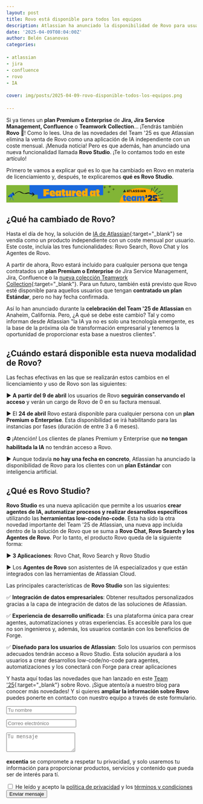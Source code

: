 ```yaml
---
layout: post
title: Rovo está disponible para todos los equipos
description: Atlassian ha anunciado la disponibilidad de Rovo para usuarios con un plan Premium o Enterprise y una nueva funcionalidad con Rovo Studio.
date: '2025-04-09T08:04:00Z'
author: Belén Casanovas
categories:

- atlassian
- jira
- confluence
- rovo 
- IA

cover: img/posts/2025-04-09-rovo-disponible-todos-los-equipos.png

---
```


Si ya tienes un **plan Premium o Enterprise** de **Jira, Jira Service Management, Confluence** o **Teamwork Collection**... ¡Tendrás también **Rovo** 🎉! Como lo lees. Una de las novedades del Team '25 es que Atlassian elimina la venta de Rovo como una aplicación de IA independiente con un coste mensual. ¡Menuda noticia! Pero es que además, han anunciado una nueva funcionalidad llamada **Rovo Studio**. ¡Te lo contamos todo en este artículo!

Primero te vamos a explicar qué es lo que ha cambiado en Rovo en materia de licenciamiento y, después, te explicaremos **qué es Rovo Studio**. 

<img width="90%" src="/img/eventos/featured-team-25.png" alt="Lanzamientos del Team '25 de Atlassian">
<br>

<h2>¿Qué ha cambiado de Rovo?</h2>

Hasta el día de hoy, la solución de [IA de Atlassian](/que-es-atlassian-rovo){:target="_blank"} se vendía como un producto independiente con un coste mensual por usuario. Este coste, incluía las tres funcionalidades: Rovo Search, Rovo Chat y los Agentes de Rovo. 

A partir de ahora, Rovo estará incluido para cualquier persona que tenga contratados un **plan Premium o Enterprise** de Jira Service Management, Jira, Confluence o la [nueva colección Teamwork Collection](/que-es-teamwork-collection-atlassian){:target="_blank"}. Para un futuro, también está previsto que Rovo esté disponible para aquellos usuarios que tengan **contratado un plan Estándar**, pero no hay fecha confirmada. 

Así lo han anunciado durante la **celebración del Team '25 de Atlassian** en Anaheim, California. Pero, ¿A qué se debe este cambio? Tal y como informan desde Atlassian "la IA ya no es solo una tecnología emergente, es la base de la próxima ola de transformación empresarial y tenemos la oportunidad de proporcionar esta base a nuestros clientes". 

<h2>¿Cuándo estará disponible esta nueva modalidad de Rovo?</h2>

Las fechas efectivas en las que se realizarán estos cambios en el licenciamiento y uso de Rovo son las siguientes: 

▶️ **A partir del 9 de abril** los usuarios de Rovo **seguirán conservando el acceso** y verán un cargo de Rovo de 0 en su factura mensual. <br>

▶️ El **24 de abril** Rovo estará disponible para cualquier persona con un **plan Premium o Enterprise**. Esta disponibilidad se irá habilitando para las instancias por fases (duración de entre 3 a 6 meses). <br> 

⛔ ¡Atención! Los clientes de planes Premium y Enterprise que **no tengan habilitada la IA** no tendrán acceso a Rovo.

▶️ Aunque todavía **no hay una fecha en concreto**, Atlassian ha anunciado la disponibilidad de Rovo para los clientes con un **plan Estándar** con inteligencia artificial. <br>

<h2>¿Qué es Rovo Studio?</h2>

**Rovo Studio** es una nueva aplicación que permite a los usuarios **crear agentes de IA, automatizar procesos y realizar desarrollos específicos** utilizando las **herramientas low-code/no-code**. Esta ha sido la otra novedad importante del Team '25 de Atlassian, una nueva app incluida dentro de la solución de Rovo que se suma a **Rovo Chat, Rovo Search y los Agentes de Rovo**. Por lo tanto, el producto Rovo queda de la siguiente forma: 

▶️ **3 Aplicaciones**: Rovo Chat, Rovo Search y Rovo Studio

▶️ Los **Agentes de Rovo** son asistentes de IA especializados y que están integrados con las herramientas de Atlassian Cloud. 


Las principales características de **Rovo Studio** son las siguientes: 

✅ **Integración de datos empresariales**: Obtener resultados personalizados gracias a la capa de integración de datos de las soluciones de Atlassian. 

✅ **Experiencia de desarrollo unificada**: Es una plataforma única para crear agentes, automatizaciones y otras experiencias. Es accesible para los que no son ingenieros y, además, los usuarios contarán  con los beneficios de Forge. 

✅ **Diseñado para los usuarios de Atlassian**: Solo los usuarios con permisos adecuados tendrán acceso a Rovo Studio. Esta solución ayudará a los usuarios a crear desarrollos low-code/no-code para agentes, automatizaciones y los conectará con Forge para crear aplicaciones

Y hasta aquí todas las novedades que han lanzado en este [Team '25](https://events.atlassian.com/team){:target="_blank"} sobre Rovo. ¡Sigue atento/a a nuestro blog para conocer más novedades! Y si quieres **ampliar la información sobre Rovo** puedes ponerte en contacto con nuestro equipo a través de este formulario. 

<form action="https://formspree.io/f/xaygrdqg" method="POST">
 <div class="col-md-12 col-sm-12">
   <div class="row control-group">
        <div class="form-group col-xs-12 floating-label-form-group controls">
           <input type="text" name="name" class="form-control" placeholder="Tu nombre" id="name" required data-validation-required-message="Por favor escribe tu nombre.">
            <p class="help-block text-danger"></p>
        </div>
     </div>
<div class="row control-group">
     <div class="form-group col-xs-12 floating-label-form-group controls">
        <input type="email" name="email" class="form-control" placeholder="Correo electrónico" id="email" required data-validation-required-message="Por favor escribe tu dirección de correo.">
           <p class="help-block text-danger"></p>
        </div>
            </div>
            <div>
        <input type="text" name="_gotcha" style="display:none"/>
        </div>
        <div>
                </div>
            <div class="row control-group">
              <div class="form-group-2 col-xs-12 floating-label-form-group controls">
                <textarea name="message" class="form-control" rows="3" placeholder="Tu mensaje" id="message" required
                          data-validation-required-message="Por favor escribe un mensaje."></textarea>
                <p class="help-block text-danger"></p>
              </div>
              <div>
              <input type="hidden" name="_subject" value="Blog Rovo para todos los equipos"/>
               </div>
            </div>
            <div class="row control-group">
              <div class="form-group col-xs-12 floating-label-form-group controls">
                <p><strong>excentia</strong> se compromete a respetar tu privacidad, y solo usaremos tu información para proporcionar productos, servicios y contenido que pueda ser de interés para tí.</p>
                <input type="checkbox" name="agreement" class="form-check-input" id="agreement" value="accept" required data-validation-required-message="Por favor lee y acepta la política de privacidad y los términos y condiciones">
                <label class="form-check-label" for="agreement">He leído y acepto la <a href="https://www.excentia.es/privacy" target="_blank">política de privacidad</a> y los <a href="https://www.excentia.es/pdf/excentia-terms-and-conditions.pdf" target="_blank">términos y condiciones</a></label>
              </div>
            </div>
            <div id="success"></div>
            <div class="block">
              <button type="submit" class="btn btn-warning btn-xl">Enviar mensaje</button>
            </div>
          </div>
        </form>